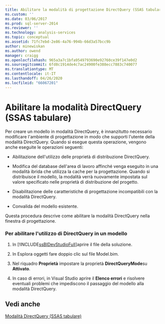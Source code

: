 ```yaml
---
title: Abilitare la modalità di progettazione DirectQuery (SSAS tabulare) | Microsoft Docs
ms.custom: ''
ms.date: 03/06/2017
ms.prod: sql-server-2014
ms.reviewer: ''
ms.technology: analysis-services
ms.topic: conceptual
ms.assetid: 71fc7ebd-2e86-4a76-994b-66d3a57bcc9b
author: minewiskan
ms.author: owend
manager: craigg
ms.openlocfilehash: 965a3a7c1bfa9549793690e92760ce39f147e0d2
ms.sourcegitcommit: 6fd8c1914de4c7ac24900fe388ecc7883c740077
ms.translationtype: MT
ms.contentlocale: it-IT
ms.lasthandoff: 04/26/2020
ms.locfileid: "66067201"
---
```

# <a name="enable-directquery-design-mode-ssas-tabular"></a>Abilitare la modalità DirectQuery (SSAS tabulare)
  Per creare un modello in modalità DirectQuery, è innanzitutto necessario modificare l'ambiente di progettazione in modo che supporti l'utente della modalità DirectQuery. Quando si esegue questa operazione, vengono anche eseguite le operazioni seguenti:  
  
-   Abilitazione dell'utilizzo delle proprietà di distribuzione DirectQuery.  
  
-   Modifica del database dell'area di lavoro affinché venga eseguito in una modalità ibrida che utilizza la cache per la progettazione. Quando si distribuisce il modello, la modalità verrà nuovamente impostata sul valore specificato nelle proprietà di distribuzione del progetto.  
  
-   Disabilitazione delle caratteristiche di progettazione incompatibili con la modalità DirectQuery.  
  
-   Convalida del modello esistente.  
  
 Questa procedura descrive come abilitare la modalità DirectQuery nella finestra di progettazione.  
  
### <a name="to-enable-use-of-directquery-in-a-model"></a>Per abilitare l'utilizzo di DirectQuery in un modello  
  
1.  In [!INCLUDE[ssBIDevStudioFull](../../includes/ssbidevstudiofull-md.md)]aprire il file della soluzione.  
  
2.  In Esplora oggetti fare doppio clic sul file Model.bim.  
  
3.  Nel riquadro **Proprietà** impostare la proprietà **DirectQueryMode**su **Attivato**.  
  
4.  In caso di errori, in Visual Studio aprire il **Elenco errori** e risolvere eventuali problemi che impediscono il passaggio del modello alla modalità DirectQuery.  
  
## <a name="see-also"></a>Vedi anche  
 [Modalità DirectQuery &#40;SSAS tabulare&#41;](directquery-mode-ssas-tabular.md)  
  
  

